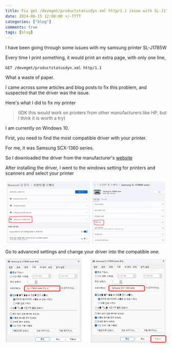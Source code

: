 ```yaml
---
title: Fix get /devmgmt/productstatusdyn.xml http/1.1 issue with SL-J1785W
date: 2024-06-15 12:00:00 +/-TTTT
categories: ["blog"]
comments: true
tags: [blog]
---
```


I have been going through some issues with my samsung printer SL-J1785W

Every time I print something, it would print an extra page, with only one line,

`GET /devmgmt/productstatusdyn.xml http/1.1`

What a waste of paper.

I came across some articles and blog posts to fix this problem, and suspected that the driver was the issue.

Here's what I did to fix my printer

> (IDK this would work on printers from other manufacturers like HP, but I think it is worth a try)

I am currently on Windows 10.

First, you need to find the most compatible driver with your printer.

For me, it was Samsung SCX-1360 series.

So I downloaded the driver from the manufacturer's [website](https://www.samsung.com/sec/support/model/SCX-1360/)

After installing the driver, I went to the windows setting for printers and scanners and select your printer

<img src="/images/../../assets/images/2024-06-21-17-45-21.png" alt="Description" style="display:block; width:1000px; margin-left:auto; margin-right:auto;">

Go to advanced settings and change your driver into the compatible one.

<img src="/images/../../assets/images/2024-06-21-17-47-25.png" alt="Description" style="display:block; width:1000px; margin-left:auto; margin-right:auto;">
